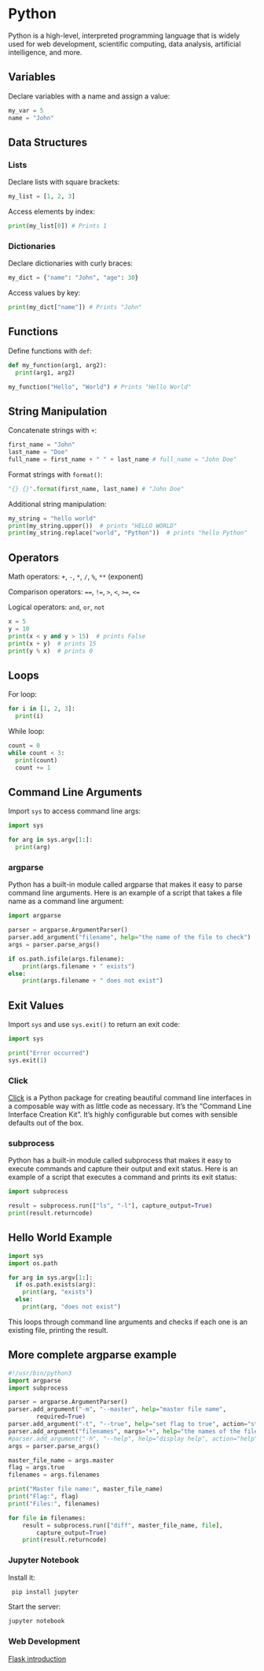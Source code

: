 
# Python

Python is a high-level, interpreted programming language that is widely used for web development, scientific computing, data analysis, artificial intelligence, and more. 

## Variables
Declare variables with a name and assign a value:

```python
my_var = 5 
name = "John"
```

## Data Structures

### Lists
Declare lists with square brackets:

```python
my_list = [1, 2, 3]
```

Access elements by index:

```python 
print(my_list[0]) # Prints 1
```

### Dictionaries 
Declare dictionaries with curly braces:

```python
my_dict = {"name": "John", "age": 30}
```

Access values by key:

```python
print(my_dict["name"]) # Prints "John"
```

## Functions

Define functions with `def`:

```python
def my_function(arg1, arg2):
  print(arg1, arg2)

my_function("Hello", "World") # Prints "Hello World"
```

## String Manipulation

Concatenate strings with `+`:

```python
first_name = "John"
last_name = "Doe"
full_name = first_name + " " + last_name # full_name = "John Doe"
```

Format strings with `format()`:

```python
"{} {}".format(first_name, last_name) # "John Doe"
```

Additional string manipulation:
```python
my_string = "hello world"
print(my_string.upper())  # prints "HELLO WORLD"
print(my_string.replace("world", "Python"))  # prints "hello Python"

```

## Operators

Math operators: `+`, `-`, `*`, `/`, `%`, `**` (exponent) 

Comparison operators: `==`, `!=`, `>`, `<`, `>=`, `<=`

Logical operators: `and`, `or`, `not`

```python
x = 5
y = 10
print(x < y and y > 15)  # prints False
print(x + y)  # prints 15
print(y % x)  # prints 0

```
## Loops

For loop:

```python
for i in [1, 2, 3]:
  print(i) 
```

While loop: 

```python
count = 0
while count < 3:
  print(count)
  count += 1
```

## Command Line Arguments

Import `sys` to access command line args:

```python
import sys 

for arg in sys.argv[1:]:
  print(arg)
```

### argparse

Python has a built-in module called argparse that makes it easy to parse command line arguments. Here is an example of a script that takes a file name as a command line argument:

```python
import argparse

parser = argparse.ArgumentParser()
parser.add_argument("filename", help="the name of the file to check")
args = parser.parse_args()

if os.path.isfile(args.filename):
    print(args.filename + " exists")
else:
    print(args.filename + " does not exist")

```
## Exit Values

Import `sys` and use `sys.exit()` to return an exit code:

```python
import sys

print("Error occurred")
sys.exit(1) 
```

### Click
[Click](https://pypi.org/project/click/) is a Python package for creating beautiful command line interfaces in a composable way with as little code as necessary. It’s the “Command Line Interface Creation Kit”. It’s highly configurable but comes with sensible defaults out of the box.

### subprocess
Python has a built-in module called subprocess that makes it easy to execute commands and capture their output and exit status. Here is an example of a script that executes a command and prints its exit status:

```python
import subprocess

result = subprocess.run(["ls", "-l"], capture_output=True)
print(result.returncode)

```

## Hello World Example

```python
import sys
import os.path

for arg in sys.argv[1:]:
  if os.path.exists(arg):
    print(arg, "exists")
  else:
    print(arg, "does not exist")
```

This loops through command line arguments and checks if each one is an existing file, printing the result.

## More complete argparse example

```python
#!/usr/bin/python3
import argparse
import subprocess

parser = argparse.ArgumentParser()
parser.add_argument("-m", "--master", help="master file name",
        required=True)
parser.add_argument("-t", "--true", help="set flag to true", action="store_true")
parser.add_argument("filenames", nargs="+", help="the names of the files to check")
#parser.add_argument("-h", "--help", help="display help", action="help")
args = parser.parse_args()

master_file_name = args.master
flag = args.true
filenames = args.filenames

print("Master file name:", master_file_name)
print("Flag:", flag)
print("Files:", filenames)

for file in filenames:
    result = subprocess.run(["diff", master_file_name, file],
        capture_output=True)
    print(result.returncode)


```

### Jupyter Notebook

Install it:
``` bash
 pip install jupyter
```

Start the server:
``` bash
jupyter notebook
```

### Web Development
[Flask introduction](https://realpython.com/flask-project/)

